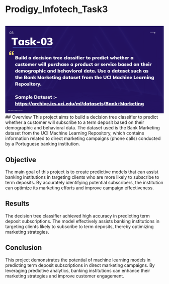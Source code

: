 # Prodigy_Infotech_Task3
<br>
<img src = "https://github.com/Ksheeraja23/Prodigy_Infotech_Task3/blob/main/ds3.png">
## Overview
This project aims to build a decision tree classifier to predict whether a customer will subscribe to a term deposit based on their demographic and behavioral data. The dataset used is the Bank Marketing dataset from the UCI Machine Learning Repository, which contains information related to direct marketing campaigns (phone calls) conducted by a Portuguese banking institution.

## Objective
The main goal of this project is to create predictive models that can assist banking institutions in targeting clients who are more likely to subscribe to term deposits. By accurately identifying potential subscribers, the institution can optimize its marketing efforts and improve campaign effectiveness.

## Results
The decision tree classifier achieved high accuracy in predicting term deposit subscriptions. The model effectively assists banking institutions in targeting clients likely to subscribe to term deposits, thereby optimizing marketing strategies.

## Conclusion
This project demonstrates the potential of machine learning models in predicting term deposit subscriptions in direct marketing campaigns. By leveraging predictive analytics, banking institutions can enhance their marketing strategies and improve customer engagement.
